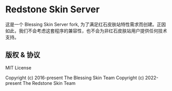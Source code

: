 # Redstone Skin Server

这是一个 Blessing Skin Server fork, 为了满足红石皮肤站特性需求而创建。正因如此，我们不会考虑这套程序的兼容性，也不会为非红石皮肤站用户提供任何技术支持。


## 版权 & 协议

MIT License

Copyright (c) 2016-present The Blessing Skin Team
Copyright (c) 2022-present The Redstone Skin Team
